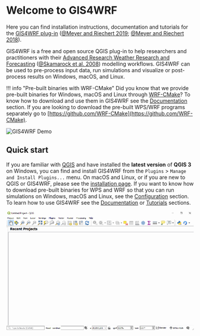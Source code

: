 # Welcome to GIS4WRF

Here you can find installation instructions, documentation and tutorials for the [GIS4WRF plug-in](https://github.com/GIS4WRF/gis4wrf) ([@Meyer and Riechert 2019]; [@Meyer and Riechert 2018]).

GIS4WRF is a free and open source QGIS plug-in to help researchers and practitioners with their [Advanced Research Weather Research and Forecasting](https://www.mmm.ucar.edu/weather-research-and-forecasting-model) ([@Skamarock et al. 2008]) modelling workflows. GIS4WRF can be used to pre-process input data, run simulations and visualize or post-process results on Windows, macOS, and Linux.

!!! info "Pre-built binaries with WRF-CMake"
    Did you know that we provide pre-built binaries for Windows, macOS and Linux through [WRF-CMake](https://github.com/WRF-CMake)? To know how to download and use them in GIS4WRF see the [Documentation](documentation) section. If you are looking to download the pre-built WPS/WRF programs separately go to [https://github.com/WRF-CMake](https://github.com/WRF-CMake).

![GIS4WRF Demo](assets/images/gis4wrf-demo.gif)

## Quick start

If you are familiar with [QGIS](https://qgis.org/) and have installed the **latest version** of **QGIS 3** on Windows, you can find and install GIS4WRF from the `Plugins` > `Manage and Install Plugins...` menu. On macOS and Linux, or if you are new to QGIS or GIS4WRF, please see the [installation page](../installation). If you want to know how to download pre-built binaries for WPS and WRF so that you can run simulations on Windows, macOS and Linux, see the [Configuration](../configuration) section. To learn how to use GIS4WRF see the [Documentation](../documentation) or [Tutorials](../tutorials) sections.

![Install GIS4WRF](assets/images/gis4wrf-installation.gif)


[@Meyer and Riechert 2019]: cite "D. Meyer, & M. Riechert. (2019). Open source QGIS toolkit for the Advanced Research WRF modelling system. Environmental Modelling & Software, 112, 166–178. https://doi.org/10.1016/j.envsoft.2018.10.018"

[@Meyer and Riechert 2018]: cite "D. Meyer, & M. Riechert. (2018). The GIS4WRF Plugin. Zenodo. https://doi.org/10.5281/zenodo.1288569"

[@Skamarock et al. 2008]: https://dx.doi.org/10.5065/D68S4MVH "Skamarock, W. C., Klemp, J. B., Dudhia, J., Gill, D. O., Barker, D. M., Duda, M. G., Huang, X.-Y., Wang, W. and Powers, J. G.. (2008). A Description of the Advanced Research WRF Version 3. NCAR Technical Note NCAR/TN-475+STR, p. 113. https://doi.org/10.5065/D68S4MVH"